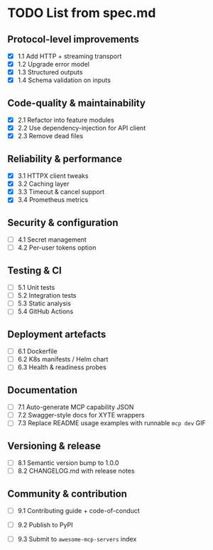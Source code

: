 # TODO List from spec.md

## Protocol-level improvements
- [x] 1.1 Add HTTP + streaming transport
- [x] 1.2 Upgrade error model
- [x] 1.3 Structured outputs
- [x] 1.4 Schema validation on inputs

## Code-quality & maintainability
- [x] 2.1 Refactor into feature modules
- [x] 2.2 Use dependency-injection for API client
- [x] 2.3 Remove dead files

## Reliability & performance
- [x] 3.1 HTTPX client tweaks
- [x] 3.2 Caching layer
- [x] 3.3 Timeout & cancel support
- [x] 3.4 Prometheus metrics

## Security & configuration
- [ ] 4.1 Secret management
- [ ] 4.2 Per-user tokens option

## Testing & CI
- [ ] 5.1 Unit tests
- [ ] 5.2 Integration tests
- [ ] 5.3 Static analysis
- [ ] 5.4 GitHub Actions

## Deployment artefacts
- [ ] 6.1 Dockerfile
- [ ] 6.2 K8s manifests / Helm chart
- [ ] 6.3 Health & readiness probes

## Documentation
- [ ] 7.1 Auto-generate MCP capability JSON
- [ ] 7.2 Swagger-style docs for XYTE wrappers
- [ ] 7.3 Replace README usage examples with runnable `mcp dev` GIF

## Versioning & release
- [ ] 8.1 Semantic version bump to 1.0.0
- [ ] 8.2 CHANGELOG.md with release notes

## Community & contribution
- [ ] 9.1 Contributing guide + code-of-conduct
- [ ] 9.2 Publish to PyPI
- [ ] 9.3 Submit to `awesome-mcp-servers` index

